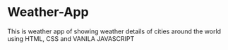 # Weather-App
This is weather app of showing weather details of cities around the world using HTML, CSS and VANILA JAVASCRIPT
